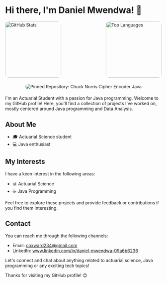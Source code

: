 # Hi there, I'm Daniel Mwendwa! 👋

<!-- Custom GitHub Stats Section -->
<div style="margin: 20px 0;">

  <!-- GitHub Stats and Top Languages -->
  <div style="display: flex; justify-content: space-between; width: 100%; max-width: 900px; margin: 0 auto;">
    <a href="https://github.com/DANIELMWENDWA9451" style="text-decoration: none;">
      <img height="180" src="https://github-readme-stats.vercel.app/api?username=DANIELMWENDWA9451&show_icons=true&theme=radical&count_private=true" alt="GitHub Stats" style="border-radius: 10px;"/>
    </a>
    <a href="https://github.com/DANIELMWENDWA9451" style="text-decoration: none;">
      <img height="180" src="https://github-readme-stats.vercel.app/api/top-langs?username=DANIELMWENDWA9451&layout=compact&langs_count=8&theme=radical" alt="Top Languages" style="border-radius: 10px;"/>
    </a>
  </div>

  <!-- Pinned Repository: Chuck Norris Cipher Encoder Java -->
  <div style="display: flex; justify-content: center; margin-top: 20px;">
    <a href="https://github.com/DANIELMWENDWA9451/Chuck_Norris_Cipher_Encoder_Java" style="text-decoration: none;">
      <img src="https://github-readme-stats.vercel.app/api/pin/?username=DANIELMWENDWA9451&repo=Chuck_Norris_Cipher_Encoder_Java&theme=radical" alt="Pinned Repository: Chuck Norris Cipher Encoder Java" style="border-radius: 10px;"/>
    </a>
  </div>

</div>
<!-- End of Custom GitHub Stats Section -->


I'm an Actuarial Student with a passion for Java programming. Welcome to my GitHub profile! Here, you'll find a collection of projects I've worked on, mostly centered around Java programming and  Data Analysis.

## About Me

- 🎓 Actuarial Science student
- 💻 Java enthusiast

## My Interests

I have a keen interest in the following areas:

- 📊 Actuarial Science
- ☕ Java Programming


Feel free to explore these projects and provide feedback or contributions if you find them interesting.

## Contact

You can reach me through the following channels:

- Email: coxward234@gmail.com
- LinkedIn: www.linkedin.com/in/daniel-mwendwa-09a6b6236

Let's connect and chat about anything related to actuarial science, Java programming or any exciting tech topics!

Thanks for visiting my GitHub profile! 😊
